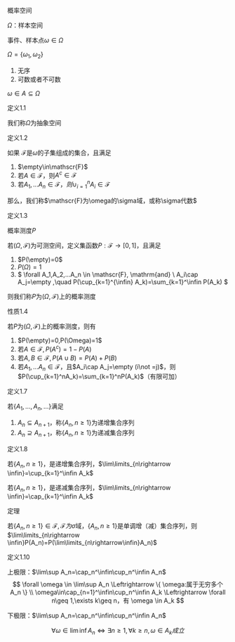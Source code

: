 概率空间

$\Omega$：样本空间

事件、样本点$\omega \in \Omega$

$\Omega=\{\omega_1,\omega_2\}$

1. 无序
2. 可数或者不可数

$\omega\in A\subseteq\Omega$



定义1.1

我们称$\Omega$为抽象空间

定义1.2

如果 $\mathscr{F}$是$\omega$的子集组成的集合，且满足

1. $\empty\in\mathscr{F}$
2. 若$A\in\mathscr{F}$，则$A^c\in\mathscr{F}$
3. 若$A_1,...A_n\in\mathscr{F}，则\cup_{i=1}^nA_i\in\mathscr{F}$

那么，我们称$\mathscr{F}为\omega的\sigma域，或称\sigma代数$







定义1.3 

概率测度$P$

若$(\Omega,\mathscr{F})$为可测空间，定义集函数$P:\mathscr{F} \rightarrow [0,1]$，且满足

1. $P(\empty)=0$
2. $P(\Omega)=1$
3. $ \forall A_1,A_2,...A_n \in \mathscr{F}, \mathrm{and} \  A_i\cap A_j=\empty ,\quad P(\cup_{k=1}^{\infin} A_k)=\sum_{k=1}^\infin P(A_k) $

则我们称$P$为$(\Omega,\mathscr{F})$上的概率测度





性质1.4

若$P$为$(\Omega,\mathscr{F})$上的概率测度，则有

1. $P(\empty)=0,P(\Omega)=1$
2. 若$A\in \mathscr{F},P(A^c)=1-P(A)$
3. 若$A,B\in\mathscr{F},P(A\cup B)=P(A)+P(B)$
4. 若$A_1,...A_n \in \mathscr{F}，$且$A_i\cap A_j=\empty (i\not =j)$，则$P(\cup_{k=1}^nA_k)=\sum_{k=1}^nP(A_k)$（有限可加）





定义1.7

若$\{A_1,...,A_n,...\}$满足

1. $A_n\subseteq A_{n+1}$，称$\{A_n,n\geq 1\}$为递增集合序列
2. $A_n\supseteq A_{n+1}$，称$\{A_n,n\geq 1\}$为递减集合序列



定义1.8

若$\{A_n,n\geq 1\}$，是递增集合序列，$\lim\limits_{n\rightarrow \infin}=\cup_{k=1}^\infin A_k$

若$\{A_n,n\geq 1\}$，是递减集合序列，$\lim\limits_{n\rightarrow \infin}=\cap_{k=1}^\infin A_k$



定理

若$\{A_n,n\geq1\}\in\mathscr{F},\mathscr{F}为\sigma$域，$\{A_n,n\geq1\}$是单调增（减）集合序列，则$\lim\limits_{n\rightarrow \infin}P(A_n)=P(\lim\limits_{n\rightarrow\infin}A_n)$





定义1.10

上极限：$\lim\sup A_n=\cap_n^\infin\cup_n^\infin A_n$
$$
\forall \omega \in \lim\sup A_n \Leftrightarrow \{ \omega:属于无穷多个 A_n \}  \\
\omega\in\cap_{n=1}^\infin\cup_n^\infin A_k \Leftrightarrow  \forall n\geq 1,\exists k\geq n，有 \omega \in A_k
$$



下极限：$\lim\sup A_n=\cap_n^\infin\cup_n^\infin A_n$

$$
\forall \omega \in \lim\inf A_n \Leftrightarrow \exists n\geq 1, \forall k\geq n,\omega\in A_k成立
$$



